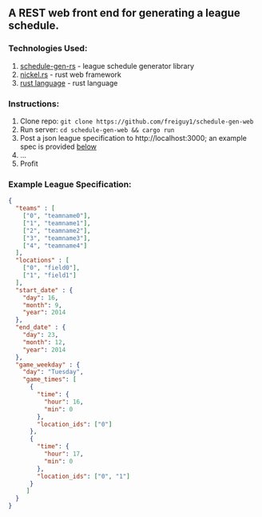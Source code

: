 ## A REST web front end for generating a league schedule.

### Technologies Used:
1. [schedule-gen-rs](https://github.com/freiguy1/schedule-gen-rs) - league schedule generator library
2. [nickel.rs](https://github.com/nickel-org/nickel.rs) - rust web framework
3. [rust language](http://rust-lang.org) - rust language

### Instructions:
1. Clone repo: `git clone https://github.com/freiguy1/schedule-gen-web`
2. Run server: `cd schedule-gen-web && cargo run`
3. Post a json league specification to http://localhost:3000; an example spec is provided [below](#example-league-specification)
4. ...
5. Profit

### Example League Specification:
```json
{
  "teams" : [
    ["0", "teamname0"],
    ["1", "teamname1"],
    ["2", "teamname2"],
    ["3", "teamname3"],
    ["4", "teamname4"]
  ],
  "locations" : [
    ["0", "field0"],
    ["1", "field1"]
  ],
  "start_date" : {
    "day": 16,
    "month": 9,
    "year": 2014
  },
  "end_date" : {
    "day": 23,
    "month": 12,
    "year": 2014
  },
  "game_weekday" : {
    "day": "Tuesday",
    "game_times": [
      {
        "time": {
          "hour": 16,
          "min": 0
        },
        "location_ids": ["0"]
      },
      {
        "time": {
          "hour": 17,
          "min": 0
        },
        "location_ids": ["0", "1"]
      }
     ]
  }
}
```
